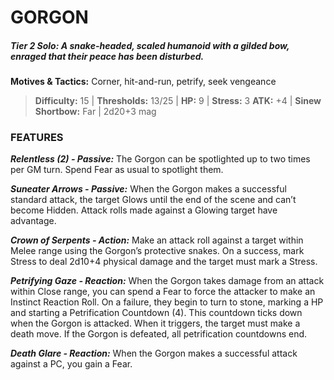 # GORGON

##### **Tier 2 Solo:** *A snake-headed, scaled humanoid with a gilded bow, enraged that their peace has been disturbed.*

**Motives & Tactics:** Corner, hit-and-run, petrify, seek vengeance

> **Difficulty:** 15 | **Thresholds:** 13/25 | **HP:** 9 | **Stress:** 3
> **ATK:** +4 | **Sinew Shortbow:** Far | 2d20+3 mag

### FEATURES

***Relentless (2) - Passive:*** The Gorgon can be spotlighted up to two times per GM turn. Spend Fear as usual to spotlight them.

***Suneater Arrows - Passive:*** When the Gorgon makes a successful standard attack, the target Glows until the end of the scene and can’t become Hidden. Attack rolls made against a Glowing target have advantage.

***Crown of Serpents - Action:*** Make an attack roll against a target within Melee range using the Gorgon’s protective snakes. On a success, mark Stress to deal 2d10+4 physical damage and the target must mark a Stress.

***Petrifying Gaze - Reaction:*** When the Gorgon takes damage from an attack within Close range, you can spend a Fear to force the attacker to make an Instinct Reaction Roll. On a failure, they begin to turn to stone, marking a HP and starting a Petrification Countdown (4). This countdown ticks down when the Gorgon is attacked. When it triggers, the target must make a death move. If the Gorgon is defeated, all petrification countdowns end.

***Death Glare - Reaction:*** When the Gorgon makes a successful attack against a PC, you gain a Fear.
